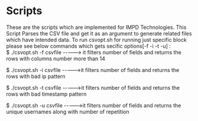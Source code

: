 # Scripts
These are the scripts which are implemented for IMPD Technologies.
This Script Parses the CSV file and get it as an argument to generate related files which have intended data.
To run csvopt.sh for running just specific block please see below commands which gets secific options[-f -i -t -u] :                   
$ ./csvopt.sh -f csvfile -----> it filters number of fields and returns the rows with columns number more than 14

$ ./csvopt.sh -i csvfile ----->it filters number of fields and returns the rows with bad ip pattern

$ ./csvopt.sh -t csvfile ----->it filters number of fields and returns the rows with bad timestamp pattern

$ ./csvopt.sh -u csvfile ----->it filters number of fields and returns the unique usernames along with number of repetition
